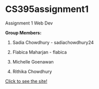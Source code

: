 # CS395assignment1
Assignment 1 Web Dev

**Group Members:**

1. Sadia Chowdhury - sadiachowdhury24

2. Flabica Maharjan - flabica 

3. Michelle Goenawan

4. Rithika Chowdhury


[Click to see the site!](https://sadiachowdhury24.github.io/CS395assignment1/)
